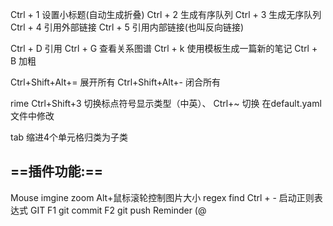 
Ctrl + 1 设置小标题(自动生成折叠)
Ctrl + 2  生成有序队列
Ctrl + 3 生成无序队列
Ctrl + 4 引用外部链接
Ctrl + 5 引用内部链接(也叫反向链接)

Ctrl + D 引用
Ctrl + G 查看关系图谱
Ctrl + k 使用模板生成一篇新的笔记
Ctrl + B 加粗

Ctrl+Shift+Alt+=  展开所有
Ctrl+Shift+Alt+-   闭合所有

rime
	Ctrl+Shift+3 切换标点符号显示类型（中英）、
	Ctrl+~  切换
	在default.yaml文件中修改

tab  缩进4个单元格归类为子类

## ==插件功能:==
Mouse imgine zoom
	Alt+鼠标滚轮控制图片大小
regex find
	Ctrl + - 启动正则表达式
GIT
	F1 git commit
	F2 git push
Reminder
	\(\@  


